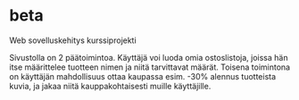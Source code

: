 # beta
Web sovelluskehitys kurssiprojekti

Sivustolla on 2 päätoimintoa. Käyttäjä voi luoda omia ostoslistoja, joissa hän itse määrittelee tuotteen nimen ja niitä tarvittavat määrät. 
Toisena toimintona on käyttäjän mahdollisuus ottaa kaupassa esim. -30% alennus tuotteista kuvia,
ja jakaa niitä kauppakohtaisesti muille käyttäjille.
